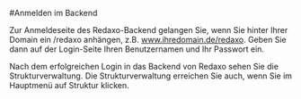 #Anmelden im Backend

Zur Anmeldeseite des Redaxo-Backend gelangen Sie, wenn Sie hinter Ihrer Domain ein /redaxo anhängen, z.B. www.ihredomain.de/redaxo. Geben Sie dann auf der Login-Seite Ihren Benutzernamen und Ihr Passwort ein.

Nach dem erfolgreichen Login in das Backend von Redaxo sehen Sie die Strukturverwaltung. Die Strukturverwaltung erreichen Sie auch, wenn Sie im Hauptmenü auf Struktur klicken.
